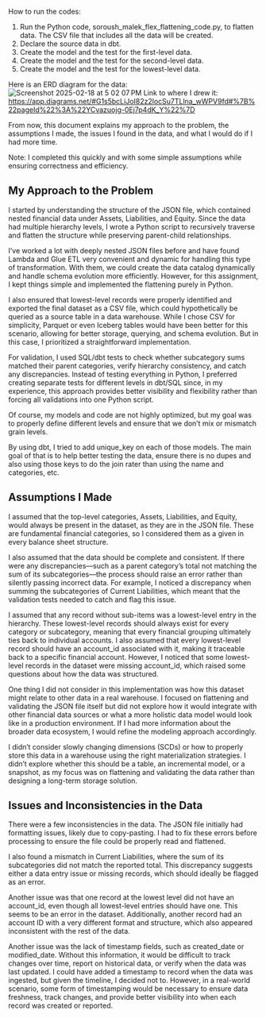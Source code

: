 How to run the codes:
1. Run the Python code, soroush_malek_flex_flattening_code.py, to flatten data. The CSV file that includes all the data will be created.
2. Declare the source data in dbt.
3. Create the model and the test for the first-level data.
4. Create the model and the test for the second-level data.
5. Create the model and the test for the lowest-level data.

Here is an ERD diagram for the data: 
![Screenshot 2025-02-18 at 5 02 07 PM](https://github.com/user-attachments/assets/51229d8e-b101-447d-b3e8-f5c26a744568)
Link to where I drew it: https://app.diagrams.net/#G1s5bcLiJoI82z2locSu7TLlna_wWPV9fd#%7B%22pageId%22%3A%22YCvazuojg-0Ej7p4dK_Y%22%7D 

From now, this document explains my approach to the problem, the assumptions I made, the issues I found in the data, and what I would do if I had more time.

Note: I completed this quickly and with some simple assumptions while ensuring correctness and efficiency.

## My Approach to the Problem

I started by understanding the structure of the JSON file, which contained nested financial data under Assets, Liabilities, and Equity. Since the data had multiple hierarchy levels, I wrote a Python script to recursively traverse and flatten the structure while preserving parent-child relationships.

I’ve worked a lot with deeply nested JSON files before and have found Lambda and Glue ETL very convenient and dynamic for handling this type of transformation. 
With them, we could create the data catalog dynamically and handle schema evolution more efficiently. However, for this assignment, I kept things simple and implemented the flattening purely in Python.

I also ensured that lowest-level records were properly identified and exported the final dataset as a CSV file, which could hypothetically be queried as a source table in a data warehouse. 
While I chose CSV for simplicity, Parquet or even Iceberg tables would have been better for this scenario, allowing for better storage, querying, and schema evolution. But in this case, I prioritized a straightforward implementation.

For validation, I used SQL/dbt tests to check whether subcategory sums matched their parent categories, verify hierarchy consistency, and catch any discrepancies. 
Instead of testing everything in Python, I preferred creating separate tests for different levels in dbt/SQL since, in my experience, this approach provides better visibility and flexibility rather than forcing all validations into one Python script.

Of course, my models and code are not highly optimized, but my goal was to properly define different levels and ensure that we don’t mix or mismatch grain levels.

By using dbt, I tried to add unique_key on each of those models. The main goal of that is to help better testing the data, ensure there is no dupes and also using those keys to do the join rater than using the name and categories, etc. 

## Assumptions I Made

I assumed that the top-level categories, Assets, Liabilities, and Equity, would always be present in the dataset, as they are in the JSON file. These are fundamental financial categories, so I considered them as a given in every balance sheet structure.

I also assumed that the data should be complete and consistent. If there were any discrepancies—such as a parent category’s total not matching the sum of its subcategories—the process should raise an error rather than silently passing incorrect data. 
For example, I noticed a discrepancy when summing the subcategories of Current Liabilities, which meant that the validation tests needed to catch and flag this issue.

I assumed that any record without sub-items was a lowest-level entry in the hierarchy. These lowest-level records should always exist for every category or subcategory, meaning that every financial grouping ultimately ties back to individual accounts. 
I also assumed that every lowest-level record should have an account_id associated with it, making it traceable back to a specific financial account. However, I noticed that some lowest-level records in the dataset were missing account_id, which raised some questions about how the data was structured.

One thing I did not consider in this implementation was how this dataset might relate to other data in a real warehouse. I focused on flattening and validating the JSON file itself but did not explore how it would integrate with other financial data sources or what a more holistic data model would look like in a production environment. If I had more information about the broader data ecosystem, I would refine the modeling approach accordingly.

I didn’t consider slowly changing dimensions (SCDs) or how to properly store this data in a warehouse using the right materialization strategies. 
I didn’t explore whether this should be a table, an incremental model, or a snapshot, as my focus was on flattening and validating the data rather than designing a long-term storage solution.

## Issues and Inconsistencies in the Data

There were a few inconsistencies in the data. The JSON file initially had formatting issues, likely due to copy-pasting. I had to fix these errors before processing to ensure the file could be properly read and flattened.

I also found a mismatch in Current Liabilities, where the sum of its subcategories did not match the reported total. This discrepancy suggests either a data entry issue or missing records, which should ideally be flagged as an error.

Another issue was that one record at the lowest level did not have an account_id, even though all lowest-level entries should have one. This seems to be an error in the dataset. 
Additionally, another record had an account ID with a very different format and structure, which also appeared inconsistent with the rest of the data.

Another issue was the lack of timestamp fields, such as created_date or modified_date. Without this information, it would be difficult to track changes over time, report on historical data, or verify when the data was last updated.
I could have added a timestamp to record when the data was ingested, but given the timeline, I decided not to. 
However, in a real-world scenario, some form of timestamping would be necessary to ensure data freshness, track changes, and provide better visibility into when each record was created or reported.

